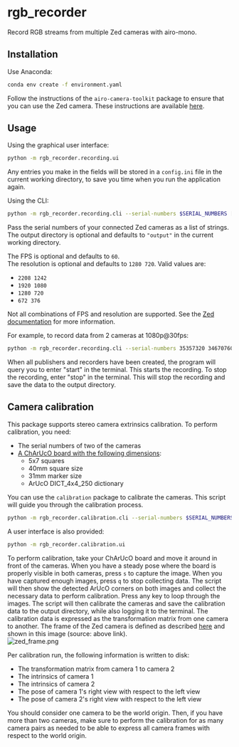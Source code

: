 # rgb_recorder

Record RGB streams from multiple Zed cameras with airo-mono.

## Installation

Use Anaconda:

```bash
conda env create -f environment.yaml
```

Follow the instructions of the `airo-camera-toolkit` package to ensure that you can use the Zed camera.
These instructions are available [here](https://github.com/airo-ugent/airo-mono/blob/main/airo-camera-toolkit/airo_camera_toolkit/cameras/zed/installation.md).

## Usage

Using the graphical user interface:

```bash
python -m rgb_recorder.recording.ui
```

Any entries you make in the fields will be stored in a `config.ini` file in the current working directory, to save
you time when you run the application again.

Using the CLI:

```bash
python -m rgb_recorder.recording.cli --serial-numbers $SERIAL_NUMBERS [-o $OUTPUT_DIR] [--fps $FPS] [--resolution $RESOLUTION]
```

Pass the serial numbers of your connected Zed cameras as a list of strings.
The output directory is optional and defaults to `"output"` in the current working directory.

The FPS is optional and defaults to `60`.  
The resolution is optional and defaults to `1280 720`. Valid values are:

- `2208 1242`
- `1920 1080`
- `1280 720`
- `672 376`

Not all combinations of FPS and resolution are supported. See the [Zed documentation](https://www.stereolabs.com/docs/video/camera-controls/) for more information.

For example, to record data from 2 cameras at 1080p@30fps:

```bash
python -m rgb_recorder.recording.cli --serial-numbers 35357320 34670760 --resolution 1920 1080 --fps 30
```

When all publishers and recorders have been created, the program will query you to enter "start" in the terminal.
This starts the recording. To stop the recording, enter "stop" in the terminal.
This will stop the recording and save the data to the output directory.

## Camera calibration

This package supports stereo camera extrinsics calibration. To perform calibration, you need:

- The serial numbers of two of the cameras
- [A ChArUcO board with the following dimensions](https://github.com/airo-ugent/airo-mono/blob/main/airo-camera-toolkit/docs/calib.io_charuco_300x220_5x7_40_31_DICT_4X4.pdf):
  - 5x7 squares
  - 40mm square size
  - 31mm marker size
  - ArUcO DICT_4x4_250 dictionary

You can use the `calibration` package to calibrate the cameras. This script will guide you through the calibration process.

```bash
python -m rgb_recorder.calibration.cli --serial-numbers $SERIAL_NUMBERS --output $OUTPUT_DIRECTORY
```

A user interface is also provided:

```bash
python -m rgb_recorder.calibration.ui
```

To perform calibration, take your ChArUcO board and move it around in front of the cameras.
When you have a steady pose where the board is properly visible in both cameras, press `s` to capture the image.
When you have captured enough images, press `q` to stop collecting data.
The script will then show the detected ArUcO corners on both images and collect the necessary data to perform calibration.
Press any key to loop through the images.
The script will then calibrate the cameras and save the calibration data to the output directory, while also logging it to the terminal.
The calibration data is expressed as the transformation matrix from one camera to another. The frame of the Zed camera
is defined as described [here](https://www.stereolabs.com/docs/positional-tracking/coordinate-frames#selecting-a-coordinate-system)
and shown in this image (source: above link).  
![zed_frame.png](https://docs.stereolabs.com/positional-tracking/images/zed_right_handed.jpg)

Per calibration run, the following information is written to disk:
- The transformation matrix from camera 1 to camera 2
- The intrinsics of camera 1
- The intrinsics of camera 2
- The pose of camera 1's right view with respect to the left view
- The pose of camera 2's right view with respect to the left view

You should consider one camera to be the world origin. Then, if you have more than two cameras, make sure to perform the calibration for
as many camera pairs as needed to be able to express all camera frames with respect to the world origin.
